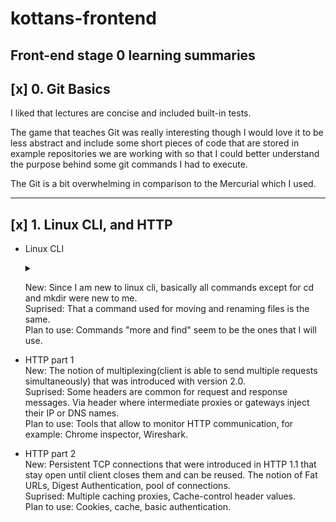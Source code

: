# kottans-frontend

## Front-end stage 0 learning summaries

## [x] 0. Git Basics  

I liked that lectures are concise and included built-in tests.

The game that teaches Git was really interesting though I would love it to be less abstract 
and include some short pieces of code that are stored in example repositories we are working with
so that I could better understand the purpose behind some git commands I had to execute.

The Git is a bit overwhelming in comparison to the Mercurial which I used.

___

## [x] 1. Linux CLI, and HTTP

-  Linux CLI <details>
        <summary></summary>

    ![Quiz 1 results](task_linux_cli/1.png)
    ![Quiz 2 results](task_linux_cli/2.png)
    ![Quiz 3 results](task_linux_cli/3.png)
    ![Quiz 4 results](task_linux_cli/4.png)
    ![Final words](task_linux_cli/final_word.png)

    </details>

    
    New:  Since I am new to linux cli, basically all commands except for cd and mkdir were new to me.   
    Suprised: That a command used for moving and renaming files is the same.  
    Plan to use: Commands "more and find" seem to be the ones that I will use.  

- HTTP part 1  
    New:  The notion of multiplexing(client is able to send multiple requests simultaneously) that was introduced with version 2.0.  
    Suprised: Some headers are common for request and response messages. Via header where intermediate proxies or gateways inject their IP or DNS names.  
    Plan to use: Tools that allow to monitor HTTP communication, for example: Chrome inspector, Wireshark. 
- HTTP part 2  
New:  Persistent TCP connections that were introduced in HTTP 1.1 that stay open until client closes them and can be reused.  The notion of Fat URLs, Digest Authentication, pool of connections.  
    Suprised:  Multiple caching proxies, Cache-control header values.  
    Plan to use: Cookies, cache, basic authentication.

